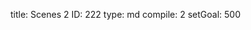 title:          Scenes 2
ID:             222
type:           md
compile:        2
setGoal:        500


